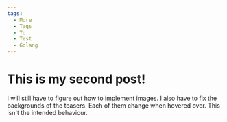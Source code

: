 ```yaml
---
tags:
  - More
  - Tags
  - To
  - Test
  - Golang
---
```




# This is my second post!

I will still have to figure out how to implement images. I also have to fix the backgrounds of the teasers. Each of them change when hovered over. This isn't the intended behaviour.



